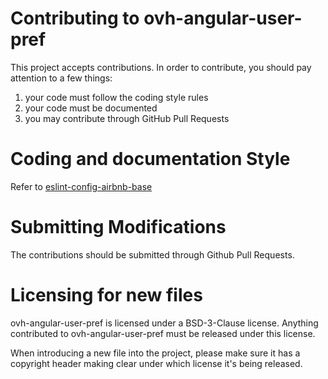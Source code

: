# Contributing to ovh-angular-user-pref

This project accepts contributions. In order to contribute, you should
pay attention to a few things:

1. your code must follow the coding style rules
2. your code must be documented
3. you may contribute through GitHub Pull Requests

# Coding and documentation Style

Refer to [eslint-config-airbnb-base](https://github.com/airbnb/javascript/tree/master/packages/eslint-config-airbnb-base)

# Submitting Modifications

The contributions should be submitted through Github Pull Requests.

# Licensing for new files

ovh-angular-user-pref is licensed under a BSD-3-Clause license. Anything
contributed to ovh-angular-user-pref must be released under this license.

When introducing a new file into the project, please make sure it has a
copyright header making clear under which license it's being released.
